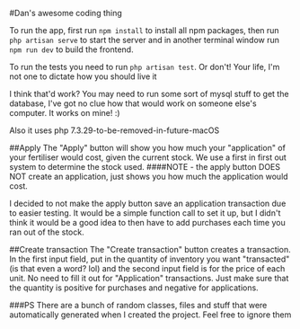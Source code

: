 #Dan's awesome coding thing

To run the app, first run `npm install` to install all npm packages,
then run `php artisan serve` to start the server and in another terminal window run `npm run dev` to build the frontend.

To run the tests you need to run `php artisan test`. Or don't! Your life, I'm not one to dictate how you should live it

I think that'd work? You may need to run some sort of mysql stuff to get the database, I've got no clue how that would
work on someone else's computer. It works on mine! :)

Also it uses php 7.3.29-to-be-removed-in-future-macOS

##Apply
The "Apply" button will show you how much your "application" of your fertiliser would cost, given the current stock.
We use a first in first out system to determine the stock used.
####NOTE - the apply button DOES NOT create an application, just shows you how much the application would cost.

I decided to not make the apply button save an application transaction due to easier testing. It would be a simple
function call to set it up, but I didn't think it would be a good idea to then have to add purchases each time you ran
out of the stock.

##Create transaction
The "Create transaction" button creates a transaction. In the first input field, put in the quantity of inventory you 
want "transacted" (is that even a word? lol) and the second input field is for the price of each unit. No need to fill
it out for "Application" transactions. Just make sure that the quantity is positive for purchases and negative for
applications.


###PS
There are a bunch of random classes, files and stuff that were automatically generated when I created the project.
Feel free to ignore them
